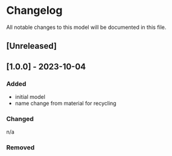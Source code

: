 # Changelog
All notable changes to this model will be documented in this file.

## [Unreleased]

## [1.0.0] - 2023-10-04
### Added
- initial model
- name change from material for recycling

### Changed
n/a

### Removed

